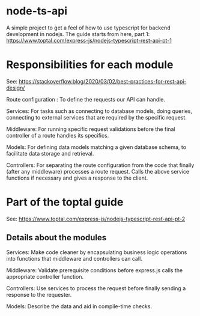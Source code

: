 # node-ts-api
A simple project to get a feel of how to use typescript
for backend development in nodejs.
The guide starts from here, part 1: https://www.toptal.com/express-js/nodejs-typescript-rest-api-pt-1


# Responsibilities for each module 

See: https://stackoverflow.blog/2020/03/02/best-practices-for-rest-api-design/

Route configuration : To define the requests our API can handle.

Services: For tasks such as connecting to database models, doing queries, connecting to external services that are required by the specific request.

Middleware: For running specific request validations before the final controller of a route handles its specifics.

Models: For defining data models matching a given database schema, to facilitate data storage and retrieval.

Controllers: For separating the route configuration from the code that finally (after any middleware) processes a route request. Calls the above service functions if necessary and gives a response to the client. 


# Part of the toptal guide 
See: https://www.toptal.com/express-js/nodejs-typescript-rest-api-pt-2

## Details about the modules

Services: Make code cleaner by encapsulating business logic operations into functions that middleware and controllers can call.

Middleware: Validate prerequisite conditions before express.js calls the appropriate controller function.

Controllers: Use services to process the request before finally sending a response to the requester.

Models: Describe the data and aid in compile-time checks.

